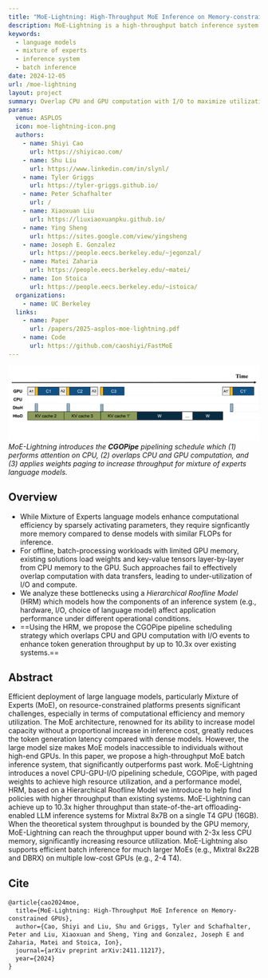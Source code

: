 ```yaml
---
title: "MoE-Lightning: High-Throughput MoE Inference on Memory-constrained GPUs"
description: MoE-Lightning is a high-throughput batch inference system for mixture of experts language models.
keywords:
  - language models
  - mixture of experts
  - inference system
  - batch inference
date: 2024-12-05
url: /moe-lightning
layout: project
summary: Overlap CPU and GPU computation with I/O to maximize utilization for offline, batch-processing LLM workloads.
params:
  venue: ASPLOS
  icon: moe-lightning-icon.png
  authors:
    - name: Shiyi Cao
      url: https://shiyicao.com/
    - name: Shu Liu
      url: https://www.linkedin.com/in/slynl/
    - name: Tyler Griggs
      url: https://tyler-griggs.github.io/
    - name: Peter Schafhalter
      url: /
    - name: Xiaoxuan Liu
      url: https://liuxiaoxuanpku.github.io/
    - name: Ying Sheng
      url: https://sites.google.com/view/yingsheng
    - name: Joseph E. Gonzalez
      url: https://people.eecs.berkeley.edu/~jegonzal/
    - name: Matei Zaharia
      url: https://people.eecs.berkeley.edu/~matei/
    - name: Ion Stoica
      url: https://people.eecs.berkeley.edu/~istoica/
  organizations:
    - name: UC Berkeley
  links:
    - name: Paper
      url: /papers/2025-asplos-moe-lightning.pdf
    - name: Code
      url: https://github.com/caoshiyi/FastMoE
---
```


![CGOPipe Schedule](cgopipe.webp)
*MoE-Lightning introduces the **CGOPipe** pipelining schedule which
(1) performs attention on CPU, (2) overlaps CPU and GPU computation,
and (3) applies weights paging to increase throughput for mixture of
experts language models.*

## Overview
- While Mixture of Experts language models enhance computational efficiency by sparsely activating parameters, they require signficantly more memory compared to dense models with similar FLOPs for inference.
- For offline, batch-processing workloads with limited GPU memory, existing solutions load weights and key-value tensors layer-by-layer from CPU memory to the GPU. Such approaches fail to effectively overlap computation with data transfers, leading to under-utilization of I/O and compute.
- We analyze these bottlenecks using a *Hierarchical Roofline Model* (HRM) which models how the components of an inference system (e.g., hardware, I/O, choice of language model) affect application performance under different operational conditions.
- ==Using the HRM, we propose the CGOPipe pipeline scheduling strategy which overlaps CPU and GPU computation with I/O events to enhance token generation throughput by up to 10.3x over existing systems.==

## Abstract

Efficient deployment of large language models, particularly Mixture of Experts (MoE), on resource-constrained platforms presents significant challenges, especially in terms of computational efficiency and memory utilization. The MoE architecture, renowned for its ability to increase model capacity without a proportional increase in inference cost, greatly reduces the token generation latency compared with dense models. However, the large model size makes MoE models inaccessible to individuals without high-end GPUs. In this paper, we propose a high-throughput MoE batch inference system, that significantly outperforms past work. MoE-Lightning introduces a novel CPU-GPU-I/O pipelining schedule, CGOPipe, with paged weights to achieve high resource utilization, and a performance model, HRM, based on a Hierarchical Roofline Model we introduce to help find policies with higher throughput than existing systems. MoE-Lightning can achieve up to 10.3x higher throughput than state-of-the-art offloading-enabled LLM inference systems for Mixtral 8x7B on a single T4 GPU (16GB). When the theoretical system throughput is bounded by the GPU memory, MoE-Lightning can reach the throughput upper bound with 2-3x less CPU memory, significantly increasing resource utilization. MoE-Lightning also supports efficient batch inference for much larger MoEs (e.g., Mixtral 8x22B and DBRX) on multiple low-cost GPUs (e.g., 2-4 T4).

## Cite
```
@article{cao2024moe,
  title={MoE-Lightning: High-Throughput MoE Inference on Memory-constrained GPUs},
  author={Cao, Shiyi and Liu, Shu and Griggs, Tyler and Schafhalter, Peter and Liu, Xiaoxuan and Sheng, Ying and Gonzalez, Joseph E and Zaharia, Matei and Stoica, Ion},
  journal={arXiv preprint arXiv:2411.11217},
  year={2024}
}
```